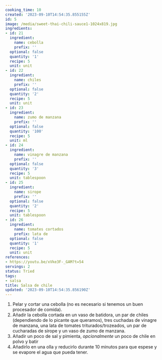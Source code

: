 ```yaml
---
cooking_time: 10
created: '2023-09-10T14:54:35.855155Z'
id: 5
image: /media/sweet-thai-chili-sauce1-1024x819.jpg
ingredients:
- id: 21
  ingredient:
    name: cebolla
    prefix: ''
  optional: false
  quantity: '1'
  recipe: 5
  unit: unit
- id: 22
  ingredient:
    name: chiles
    prefix: ''
  optional: false
  quantity: '2'
  recipe: 5
  unit: unit
- id: 23
  ingredient:
    name: zumo de manzana
    prefix: ''
  optional: false
  quantity: '100'
  recipe: 5
  unit: ml
- id: 24
  ingredient:
    name: vinagre de manzana
    prefix: ''
  optional: false
  quantity: '3'
  recipe: 5
  unit: tablespoon
- id: 25
  ingredient:
    name: sirope
    prefix: ''
  optional: false
  quantity: '2'
  recipe: 5
  unit: tablespoon
- id: 26
  ingredient:
    name: tomates cortados
    prefix: lata de
  optional: false
  quantity: '1'
  recipe: 5
  unit: unit
references:
- https://youtu.be/xVke3F-_GAM?t=54
servings: 2
status: Tried
tags:
- salsa
title: Salsa de chile
updated: '2023-09-10T14:54:35.856190Z'
---
```


1. Pelar y cortar una cebolla (no es necesario si tenemos un buen procesador de comida).
2. Añadir la cebolla cortada en un vaso de batidora, un par de chiles (dependiendo de lo picante que queramos), tres cuchadas de vinagre de manzana, una lata de tomates triturados/trozeados, un par de cucharadas de sirope y un vaso de zumo de manzana.
3. Añadir un poco de sal y pimienta, *opcionalmente* un poco de chile en polvo y batir
4. Añadirlo en una olla y reducirlo durante 10 minutos para que espese y se evapore el agua que pueda tener.
